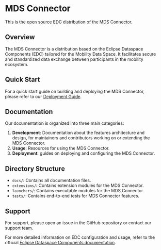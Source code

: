 # MDS Connector

This is the open source EDC distribution of the MDS Connector.

## Overview

The MDS Connector is a distribution based on the Eclipse Dataspace Components (EDC) tailored for the Mobility Data Space. It facilitates secure and standardized data exchange between participants in the mobility ecosystem.

## Quick Start

For a quick start guide on building and deploying the MDS Connector, please refer to our [Deployment Guide](docs/deployment/prodcution_blueprint_nginx.md).

## Documentation

Our documentation is organized into three main categories:

1. **Development**: Documentation about the features architecture and design, for maintainers and contributors working on or extending the MDS Connector.
2. **Usage**: Resources for using the MDS Connector.
3. **Deployment**: guides on deploying and configuring the MDS Connector.


## Directory Structure

- `docs/`: Contains all documentation files.
- `extensions/`: Contains extension modules for the MDS Connector.
- `launchers/`: Contains executable modules for the MDS Connector.
- `tests/`: Contains end-to-end tests for MDS Connector features.

## Support

For support, please open an issue in the GitHub repository or contact our support team.

For more detailed information on EDC configuration and usage, refer to the official [Eclipse Dataspace Components documentation](https://eclipse-edc.github.io/docs/).
